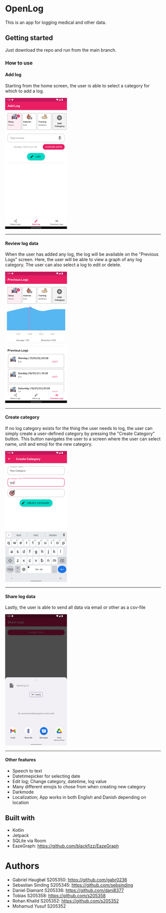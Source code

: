 # OpenLog
This is an app for logging medical and other data.

## Getting started
Just download the repo and run from the main branch.

### How to use

#### Add log

Starting from the home screen, the user is able to select a category for which to add a log.

<img src="https://github.com/gabr0236/OpenLog/blob/the_big_merge/readmeImages/addlog.png" width="200">

***

#### Review log data

When the user has added any log, the log will be available on the "Previous Logs" screen.
Here, the user will be able to view a graph of any log category. 
The user can also select a log to edit or delete.

<img src="https://github.com/gabr0236/OpenLog/blob/the_big_merge/readmeImages/prevlogs.png" width="200">

***

#### Create category

If no log category exists for the thing the user needs to log, the user can simply create a user-defined category by pressing the "Create Category" button.
This button navigates the user to a screen where the user can select name, unit and emoji for the new category.

<img src="https://github.com/gabr0236/OpenLog/blob/the_big_merge/readmeImages/addcategory.png" width="200">

***

#### Share log data

Lastly, the user is able to send all data via email or other as a csv-file

<img src="https://github.com/gabr0236/OpenLog/blob/the_big_merge/readmeImages/sharelogs.png" width="200">

***

#### Other features

- Speech to text
- Datetimepicker for selecting date
- Edit log; Change category, datetime, log value
- Many different emojis to chose from when creating new category
- Darkmode
- Localization; App works in both English and Danish depending on location

## Built with
- Kotlin
- Jetpack
- SQLite via Room
- EazeGraph: https://github.com/blackfizz/EazeGraph
  
# Authors
- Gabriel Haugbøl S205350:     https://github.com/gabr0236 
- Sebastian Sinding S205345:   https://github.com/sebsinding
- Daniel Diamant S205336:      https://github.com/dani8377
- Tobias S205358:              https://github.com/s205358
- Rohan Khalid S205352:        https://github.com/s205352
- Mohamud Yusuf S205352


